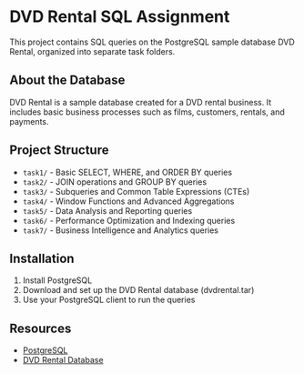 # DVD Rental SQL Assignment

This project contains SQL queries on the PostgreSQL sample database DVD Rental, organized into separate task folders.

## About the Database

DVD Rental is a sample database created for a DVD rental business. It includes basic business processes such as films, customers, rentals, and payments.

## Project Structure

- `task1/` - Basic SELECT, WHERE, and ORDER BY queries
- `task2/` - JOIN operations and GROUP BY queries
- `task3/` - Subqueries and Common Table Expressions (CTEs)
- `task4/` - Window Functions and Advanced Aggregations
- `task5/` - Data Analysis and Reporting queries
- `task6/` - Performance Optimization and Indexing queries
- `task7/` - Business Intelligence and Analytics queries

## Installation

1. Install PostgreSQL
2. Download and set up the DVD Rental database (dvdrental.tar)
3. Use your PostgreSQL client to run the queries

## Resources

- [PostgreSQL](https://www.postgresql.org)
- [DVD Rental Database](https://neon.tech/postgresql/postgresql-getting-started/postgresql-sample-database) 